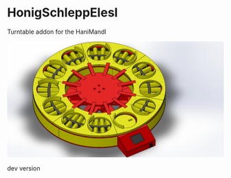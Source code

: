 # HonigSchleppElesl
Turntable addon for the HaniMandl

![Schleppi_1](./Hardware/Case/Pictures/Drehteller.JPG)

dev version
